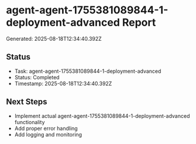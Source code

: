 # agent-agent-1755381089844-1-deployment-advanced Report

Generated: 2025-08-18T12:34:40.392Z

## Status
- Task: agent-agent-1755381089844-1-deployment-advanced
- Status: Completed
- Timestamp: 2025-08-18T12:34:40.392Z

## Next Steps
- Implement actual agent-agent-1755381089844-1-deployment-advanced functionality
- Add proper error handling
- Add logging and monitoring
